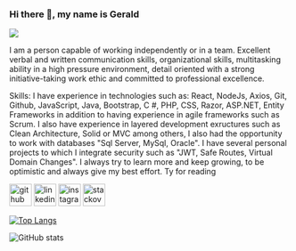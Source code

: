 ### Hi there 👋, my name is Gerald
![](https://i.postimg.cc/Z0zk1mWj/Azul-y-Blanco-Foto-Helv-tica-Moderna-Programa-de-Vacunaci-n-Salud-General-Banner.png)

I am a person capable of working independently or in a team. Excellent verbal and written communication skills, organizational skills, multitasking ability in a high pressure environment, detail oriented with a strong initiative-taking work ethic and committed to professional excellence.

Skills: I have experience in technologies such as: React, NodeJs, Axios, Git, Github, JavaScript, Java, Bootstrap, C #, PHP, CSS, Razor, ASP.NET, Entity Frameworks in addition to having experience in agile frameworks such as Scrum. I also have experience in layered development exructures such as Clean Architecture, Solid or MVC among others, I also had the opportunity to work with databases "Sql Server, MySql, Oracle". I have several personal projects to which I integrate security such as "JWT, Safe Routes, Virtual Domain Changes". I always try to learn more and keep growing, to be optimistic and always give my best effort. Ty for reading



[<img src='https://cdn.jsdelivr.net/npm/simple-icons@3.0.1/icons/github.svg' alt='github' height='40'>](https://github.com/GRZ29)  [<img src='https://cdn.jsdelivr.net/npm/simple-icons@3.0.1/icons/linkedin.svg' alt='linkedin' height='40'>](https://www.linkedin.com/in/gerald-rosales-6047b8199/)  [<img src='https://cdn.jsdelivr.net/npm/simple-icons@3.0.1/icons/instagram.svg' alt='instagram' height='40'>](https://www.instagram.com/_gerrz_/?hl=es/)  [<img src='https://cdn.jsdelivr.net/npm/simple-icons@3.0.1/icons/stackoverflow.svg' alt='stackoverflow' height='40'>](https://stackoverflow.com/users/16539041/grz)  

[![Top Langs](https://github-readme-stats.vercel.app/api/top-langs/?username=GRZ29)](https://github.com/anuraghazra/github-readme-stats)

![GitHub stats](https://github-readme-stats.vercel.app/api?username=GRZ29&show_icons=true)  




